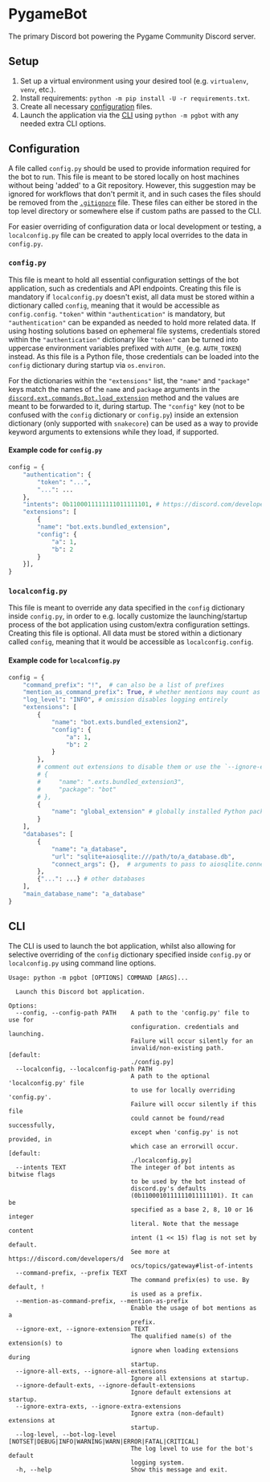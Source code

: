 # PygameBot
The primary Discord bot powering the Pygame Community Discord server. 

## Setup
1. Set up a virtual environment using your desired tool (e.g. `virtualenv`, `venv`, etc.).
2. Install requirements: `python -m pip install -U -r requirements.txt`.
3. Create all necessary [configuration](#configuration) files.
4. Launch the application via the [CLI](#cli) using `python -m pgbot` with any needed extra CLI options.

## Configuration
A file called `config.py` should be used to provide information required for the bot to run. This file is meant to be stored locally on host machines without being 'added' to a Git repository. However, this suggestion may be ignored for workflows that don't permit it, and in such cases the files should be removed from the [`.gitignore`](./.gitignore) file. These files can either be stored in the top level directory or somewhere else if custom paths are passed to the CLI.

For easier overriding of configuration data or local development or testing, a `localconfig.py` file can be created to apply local overrides to the data in `config.py`.


### `config.py`
This file is meant to hold all essential configuration settings of the bot application, such as credentials and API endpoints. Creating this file is mandatory if `localconfig.py` doesn't exist, all data must be stored within a dictionary called `config`, meaning that it would be accessible as `config.config`. `"token"` within `"authentication"` is mandatory, but `"authentication"` can be expanded as needed to hold more related data. If using hosting solutions based on ephemeral file systems, credentials stored within the `"authentication"` dictionary like `"token"` can be turned into uppercase environment variables prefixed with `AUTH_` (e.g. `AUTH_TOKEN`) instead. As this file is a Python file, those credentials can be loaded into the `config` dictionary during startup via `os.environ`.

For the dictionaries within the `"extensions"` list, the `"name"` and `"package"` keys match the names of the `name` and `package` arguments in the [`discord.ext.commands.Bot.load_extension`](https://discordpy.readthedocs.io/en/latest/ext/commands/api.html#discord.ext.commands.Bot.load_extension) method and the values are meant to be forwarded to it, during startup. The `"config"` key (not to be confused with the `config` dictionary or `config.py`) inside an extension dictionary (only supported with `snakecore`) can be used as a way to provide keyword arguments to extensions while they load, if supported. 

#### Example code for `config.py`
```py
config = {
    "authentication": {
        "token": "...",
        "...": ...
    },
    "intents": 0b1100011111111011111101, # https://discord.com/developers/docs/topics/gateway#list-of-intents
    "extensions": [
        {
        "name": "bot.exts.bundled_extension",
        "config": {
            "a": 1,
            "b": 2
        }
    }],
}
```

### `localconfig.py`
This file is meant to override any data specified in the `config` dictionary inside `config.py`, in order to e.g. locally customize the launching/startup process of the bot application using custom/extra configuration settings. Creating this file is optional. All data must be stored within a dictionary called `config`, meaning that it would be accessible as `localconfig.config`.

#### Example code for `localconfig.py` 
```py
config = {
    "command_prefix": "!",  # can also be a list of prefixes
    "mention_as_command_prefix": True, # whether mentions may count as command prefixes
    "log_level": "INFO", # omission disables logging entirely
    "extensions": [
        {
            "name": "bot.exts.bundled_extension2",
            "config": {
                "a": 1,
                "b": 2
            }
        },
        # comment out extensions to disable them or use the `--ignore-extension ext_name` option via the CLI.
        # {
        #     "name": ".exts.bundled_extension3",
        #     "package": "bot"
        # },
        {
            "name": "global_extension" # globally installed Python packages can be loaded as extensions
        }
    ],
    "databases": [
        {
            "name": "a_database",
            "url": "sqlite+aiosqlite:///path/to/a_database.db",
            "connect_args": {},  # arguments to pass to aiosqlite.connect() from sqlalchemy
        },
        {"...": ...} # other databases
    ],
    "main_database_name": "a_database"
}
```

## CLI
The CLI is used to launch the bot application, whilst also allowing for selective overriding of the `config` dictionary specified inside `config.py` or `localconfig.py` using command line options.

```
Usage: python -m pgbot [OPTIONS] COMMAND [ARGS]...

  Launch this Discord bot application.

Options:
  --config, --config-path PATH    A path to the 'config.py' file to use for
                                  configuration. credentials and launching.
                                  Failure will occur silently for an
                                  invalid/non-existing path.  [default:
                                  ./config.py]
  --localconfig, --localconfig-path PATH
                                  A path to the optional 'localconfig.py' file
                                  to use for locally overriding 'config.py'.
                                  Failure will occur silently if this file
                                  could cannot be found/read successfully,
                                  except when 'config.py' is not provided, in
                                  which case an errorwill occur.  [default:
                                  ./localconfig.py]
  --intents TEXT                  The integer of bot intents as bitwise flags
                                  to be used by the bot instead of
                                  discord.py's defaults
                                  (0b1100010111111011111101). It can be
                                  specified as a base 2, 8, 10 or 16 integer
                                  literal. Note that the message content
                                  intent (1 << 15) flag is not set by default.
                                  See more at https://discord.com/developers/d
                                  ocs/topics/gateway#list-of-intents
  --command-prefix, --prefix TEXT
                                  The command prefix(es) to use. By default, !
                                  is used as a prefix.
  --mention-as-command-prefix, --mention-as-prefix
                                  Enable the usage of bot mentions as a
                                  prefix.
  --ignore-ext, --ignore-extension TEXT
                                  The qualified name(s) of the extension(s) to
                                  ignore when loading extensions during
                                  startup.
  --ignore-all-exts, --ignore-all-extensions
                                  Ignore all extensions at startup.
  --ignore-default-exts, --ignore-default-extensions
                                  Ignore default extensions at startup.
  --ignore-extra-exts, --ignore-extra-extensions
                                  Ignore extra (non-default) extensions at
                                  startup.
  --log-level, --bot-log-level [NOTSET|DEBUG|INFO|WARNING|WARN|ERROR|FATAL|CRITICAL]
                                  The log level to use for the bot's default
                                  logging system.
  -h, --help                      Show this message and exit.
```
